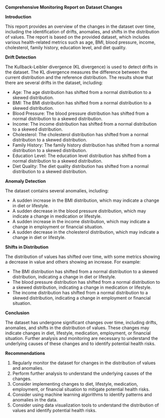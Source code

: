**Comprehensive Monitoring Report on Dataset Changes**

**Introduction**

This report provides an overview of the changes in the dataset over time, including the identification of drifts, anomalies, and shifts in the distribution of values. The report is based on the provided dataset, which includes various health-related metrics such as age, BMI, blood pressure, income, cholesterol, family history, education level, and diet quality.

**Drift Detection**

The Kullback-Leibler divergence (KL divergence) is used to detect drifts in the dataset. The KL divergence measures the difference between the current distribution and the reference distribution. The results show that there are several drifts in the dataset, including:

* Age: The age distribution has shifted from a normal distribution to a skewed distribution.
* BMI: The BMI distribution has shifted from a normal distribution to a skewed distribution.
* Blood Pressure: The blood pressure distribution has shifted from a normal distribution to a skewed distribution.
* Income: The income distribution has shifted from a normal distribution to a skewed distribution.
* Cholesterol: The cholesterol distribution has shifted from a normal distribution to a skewed distribution.
* Family History: The family history distribution has shifted from a normal distribution to a skewed distribution.
* Education Level: The education level distribution has shifted from a normal distribution to a skewed distribution.
* Diet Quality: The diet quality distribution has shifted from a normal distribution to a skewed distribution.

**Anomaly Detection**

The dataset contains several anomalies, including:

* A sudden increase in the BMI distribution, which may indicate a change in diet or lifestyle.
* A sudden decrease in the blood pressure distribution, which may indicate a change in medication or lifestyle.
* A sudden increase in the income distribution, which may indicate a change in employment or financial situation.
* A sudden decrease in the cholesterol distribution, which may indicate a change in diet or lifestyle.

**Shifts in Distribution**

The distribution of values has shifted over time, with some metrics showing a decrease in value and others showing an increase. For example:

* The BMI distribution has shifted from a normal distribution to a skewed distribution, indicating a change in diet or lifestyle.
* The blood pressure distribution has shifted from a normal distribution to a skewed distribution, indicating a change in medication or lifestyle.
* The income distribution has shifted from a normal distribution to a skewed distribution, indicating a change in employment or financial situation.

**Conclusion**

The dataset has undergone significant changes over time, including drifts, anomalies, and shifts in the distribution of values. These changes may indicate changes in diet, lifestyle, medication, employment, or financial situation. Further analysis and monitoring are necessary to understand the underlying causes of these changes and to identify potential health risks.

**Recommendations**

1. Regularly monitor the dataset for changes in the distribution of values and anomalies.
2. Perform further analysis to understand the underlying causes of the changes.
3. Consider implementing changes to diet, lifestyle, medication, employment, or financial situation to mitigate potential health risks.
4. Consider using machine learning algorithms to identify patterns and anomalies in the data.
5. Consider using data visualization tools to understand the distribution of values and identify potential health risks.